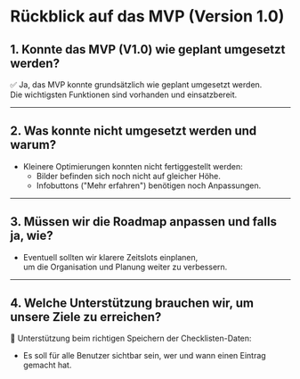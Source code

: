 # Rückblick auf das MVP (Version 1.0)

## 1. Konnte das MVP (V1.0) wie geplant umgesetzt werden?

✅ Ja, das MVP konnte grundsätzlich wie geplant umgesetzt werden.  
Die wichtigsten Funktionen sind vorhanden und einsatzbereit.

---

## 2. Was konnte nicht umgesetzt werden und warum?

- Kleinere Optimierungen konnten nicht fertiggestellt werden:
  - Bilder befinden sich noch nicht auf gleicher Höhe.
  - Infobuttons ("Mehr erfahren") benötigen noch Anpassungen.

---

## 3. Müssen wir die Roadmap anpassen und falls ja, wie?

- Eventuell sollten wir klarere Zeitslots einplanen,  
um die Organisation und Planung weiter zu verbessern.

---

## 4. Welche Unterstützung brauchen wir, um unsere Ziele zu erreichen?

📌 Unterstützung beim richtigen Speichern der Checklisten-Daten:
- Es soll für alle Benutzer sichtbar sein, wer und wann einen Eintrag gemacht hat.